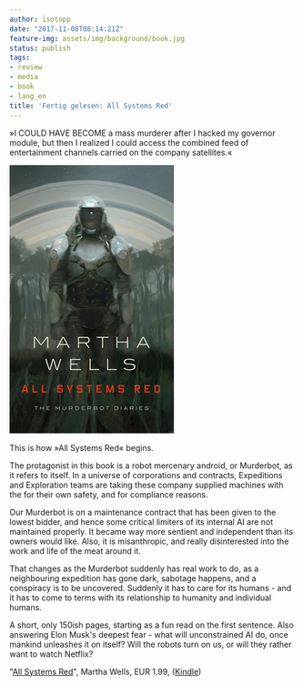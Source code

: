 ```yaml
---
author: isotopp
date: "2017-11-08T08:14:21Z"
feature-img: assets/img/background/book.jpg
status: publish
tags:
- review
- media
- book
- lang_en
title: 'Fertig gelesen: All Systems Red'
---
```

»I COULD HAVE BECOME a mass murderer after I hacked my governor
module, but then I realized I could access the combined feed of
entertainment channels carried on the company satellites.«

[![](/uploads/2017/11/all-systems-red.png)](https://www.amazon.de/Systems-Kindle-Single-Murderbot-Diaries-ebook/dp/B01MYZ8X5C)

This is how »All Systems Red« begins.

The protagonist in this book is a robot mercenary android, or
Murderbot, as it refers to itself. In a universe of corporations
and contracts, Expeditions and Exploration teams are taking
these company supplied machines with the for their own safety,
and for compliance reasons.

Our Murderbot is on a maintenance contract that has been given
to the lowest bidder, and hence some critical limiters of its
internal AI are not maintained properly. It became way more
sentient and independent than its owners would like. Also, it is
misanthropic, and really disinterested into the work and life of
the meat around it.

That changes as the Murderbot suddenly has real work to do, as a
neighbouring expedition has gone dark, sabotage happens, and a
conspiracy is to be uncovered. Suddenly it has to care for its
humans - and it has to come to terms with its relationship to
humanity and individual humans.

A short, only 150ish pages, starting as a fun read on the first
sentence. Also answering Elon Musk's deepest fear - what will
unconstrained AI do, once mankind unleashes it on itself? Will
the robots turn on us, or will they rather want to watch
Netflix? 

"[All Systems Red](https://www.amazon.de/Systems-Kindle-Single-Murderbot-Diaries-ebook/dp/B01MYZ8X5C)", 
Martha Wells, EUR 1.99, ([Kindle](https://www.amazon.de/Systems-Kindle-Single-Murderbot-Diaries-ebook/dp/B01MYZ8X5C))
